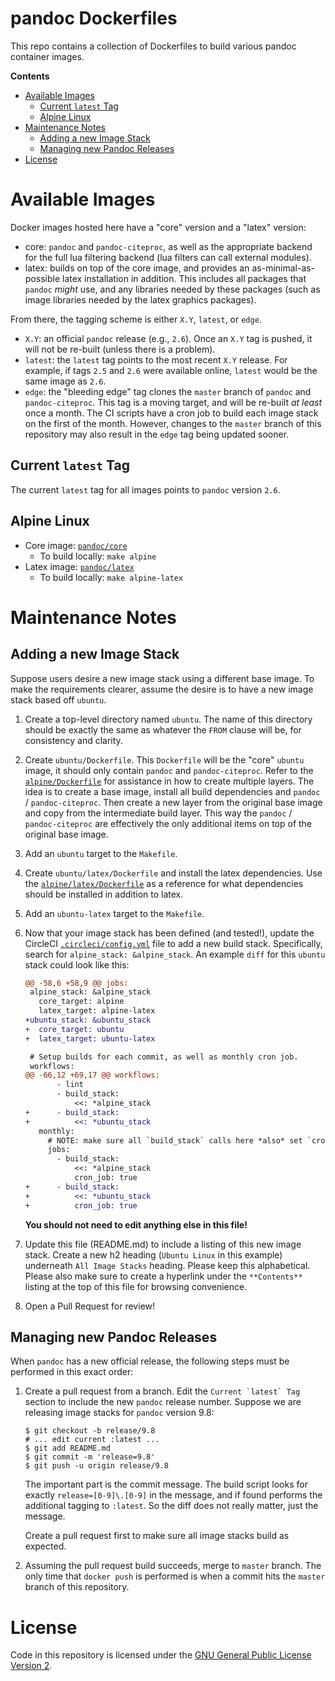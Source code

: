 pandoc Dockerfiles
================================================================================

This repo contains a collection of Dockerfiles to build various
pandoc container images.

**Contents**

- [Available Images](#available-images)
    - [Current `latest` Tag](#current-latest-tag)
    - [Alpine Linux](#alpine-linux)
- [Maintenance Notes](#maintenance-notes)
    - [Adding a new Image Stack](#adding-a-new-image-stack)
    - [Managing new Pandoc Releases](#managing-new-pandoc-releases)
- [License](#license)

Available Images
================================================================================

Docker images hosted here have a "core" version and a "latex" version:

- core: `pandoc` and `pandoc-citeproc`, as well as the appropriate backend for
  the full lua filtering backend (lua filters can call external modules).
- latex: builds on top of the core image, and provides an as-minimal-as-possible
  latex installation in addition.  This includes all packages that `pandoc`
  _might_ use, and any libraries needed by these packages (such as image
  libraries needed by the latex graphics packages).

From there, the tagging scheme is either `X.Y`, `latest`, or `edge`.

- `X.Y`: an official `pandoc` release (e.g., `2.6`).  Once an `X.Y` tag is
  pushed, it will not be re-built (unless there is a problem).
- `latest`: the `latest` tag points to the most recent `X.Y` release.  For
  example, if tags `2.5` and `2.6` were available online, `latest` would be the
  same image as `2.6`.
- `edge`: the "bleeding edge" tag clones the `master` branch of `pandoc` and
  `pandoc-citeproc`.  This tag is a moving target, and will be re-built
  _at least_ once a month.  The CI scripts have a cron job to build each image
  stack on the first of the month.  However, changes to the `master` branch of
  this repository may also result in the `edge` tag being updated sooner.

Current `latest` Tag
--------------------------------------------------------------------------------

The current `latest` tag for all images points to `pandoc` version `2.6`.

Alpine Linux
--------------------------------------------------------------------------------

- Core image: [`pandoc/core`](https://cloud.docker.com/u/pandoc/repository/docker/pandoc/core)
    - To build locally: `make alpine`
- Latex image: [`pandoc/latex`](https://cloud.docker.com/u/pandoc/repository/docker/pandoc/latex)
    - To build locally: `make alpine-latex`

Maintenance Notes
================================================================================

Adding a new Image Stack
--------------------------------------------------------------------------------

Suppose users desire a new image stack using a different base image.  To make
the requirements clearer, assume the desire is to have a new image stack based
off `ubuntu`.

1. Create a top-level directory named `ubuntu`.  The name of this directory
   should be exactly the same as whatever the `FROM` clause will be, for
   consistency and clarity.
2. Create `ubuntu/Dockerfile`.  This `Dockerfile` will be the "core" `ubuntu`
   image, it should only contain `pandoc` and `pandoc-citeproc`.  Refer to the
   [`alpine/Dockerfile`](alpine/Dockerfile) for assistance in how to create
   multiple layers.  The idea is to create a base image, install all build
   dependencies and `pandoc` / `pandoc-citeproc`.  Then create a new layer from
   the original base image and copy from the intermediate build layer.  This way
   the `pandoc` / `pandoc-citeproc` are effectively the only additional items
   on top of the original base image.
3. Add an `ubuntu` target to the `Makefile`.
4. Create `ubuntu/latex/Dockerfile` and install the latex dependencies.  Use the
   [`alpine/latex/Dockerfile`](alpine/latex/Dockerfile) as a reference for what
   dependencies should be installed in addition to latex.
5. Add an `ubuntu-latex` target to the `Makefile`.
6. Now that your image stack has been defined (and tested!), update the CircleCI
   [`.circleci/config.yml`](.circleci/config.yml) file to add a new build stack.
   Specifically, search for `alpine_stack: &alpine_stack`.  An example `diff`
   for this `ubuntu` stack could look like this:

   ```diff
   @@ -58,6 +58,9 @@ jobs:
    alpine_stack: &alpine_stack
      core_target: alpine
      latex_target: alpine-latex
   +ubuntu_stack: &ubuntu_stack
   +  core_target: ubuntu
   +  latex_target: ubuntu-latex

    # Setup builds for each commit, as well as monthly cron job.
    workflows:
   @@ -66,12 +69,17 @@ workflows:
          - lint
          - build_stack:
              <<: *alpine_stack
   +      - build_stack:
   +          <<: *ubuntu_stack
      monthly:
        # NOTE: make sure all `build_stack` calls here *also* set `cron_job: true`!
        jobs:
          - build_stack:
              <<: *alpine_stack
              cron_job: true
   +      - build_stack:
   +          <<: *ubuntu_stack
   +          cron_job: true
   ```

   **You should not need to edit anything else in this file!**
7. Update this file (README.md) to include a listing of this new image stack.
   Create a new h2 heading (`Ubuntu Linux` in this example) underneath
   `All Image Stacks` heading.  Please keep this alphabetical.  Please also make
   sure to create a hyperlink under the `**Contents**` listing at the top of
   this file for browsing convenience.
8. Open a Pull Request for review!

Managing new Pandoc Releases
--------------------------------------------------------------------------------

When `pandoc` has a new official release, the following steps must be performed
in this exact order:

1. Create a pull request from a branch.  Edit the ``Current `latest` Tag``
   section to include the new `pandoc` release number.  Suppose
   we are releasing image stacks for `pandoc` version 9.8:

   ```console
   $ git checkout -b release/9.8
   # ... edit current :latest ...
   $ git add README.md
   $ git commit -m 'release=9.8'
   $ git push -u origin release/9.8
   ```

   The important part is the commit message.  The build script looks for exactly
   `release=[0-9]\.[0-9]` in the message, and if found performs the additional
   tagging to `:latest`.  So the diff does not really matter, just the message.

   Create a pull request first to make sure all image stacks build as expected.
2. Assuming the pull request build succeeds, merge to `master` branch.  The only
   time that `docker push` is performed is when a commit hits the `master`
   branch of this repository.

License
================================================================================

Code in this repository is licensed under the
[GNU General Public License Version 2](LICENSE).
